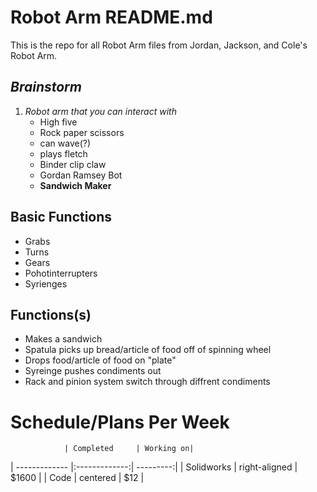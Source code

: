 # Robot Arm README.md

This is the repo for all Robot Arm files from Jordan, Jackson, and Cole's Robot Arm.

## _Brainstorm_
1. *Robot arm that you can interact with*
   * High five
   * Rock paper scissors 
   * can wave(?)
   * plays fletch 
   * Binder clip claw 
   * Gordan Ramsey Bot 
   * **Sandwich Maker** 
  
## Basic Functions
  * Grabs 
  * Turns 
  * Gears 
  * Pohotinterrupters 
  * Syrienges 
 
 ## Functions(s) 
  * Makes a sandwich
  * Spatula picks up bread/article of food off of spinning wheel 
  * Drops food/article of food on "plate"
  * Syreinge pushes condiments out 
  * Rack and pinion system switch through diffrent condiments 
  
# Schedule/Plans Per Week 


                | Completed     | Working on|
| ------------- |:-------------:| ---------:|
| Solidworks    | right-aligned | $1600     |
| Code          | centered      |   $12     |


